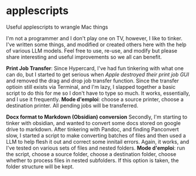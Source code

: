 # applescripts
Useful applescripts to wrangle Mac things

I'm not a programmer and I don't play one on TV, however, I like to tinker. I've written some things, and modified or created others here with the help of various LLM models. Feel free to use, re-use, and modify but please share interesting and useful improvements so we all can benefit.

**Print Job Transfer**: 
Since Hypercard, I've had fun tinkering with what one can do, but I started to get serious when _Apple destroyed their print job GUI_ and removed the drag and drop job transfer function. Since the transfer optioin still exists via Terminal, and I'm lazy, I slapped together a basic script to do this for me so I don't have to type so much. It works, essentially, and I use it frequently. 
  **Mode d'emploi**: choose a source printer, choose a destination printer. All pending jobs will be transferred.

**Docx format to Markdown (Obsidian) conversion**
Secondly, I'm starting to tinker with obsidian, and wanted to convert some docs stored on google drive to markdown. After tinkering with Pandoc, and finding Panconvert slow, I started a script to make converting batches of files and then used a LLM to help flesh it out and correct some innitail errors. Again, it works, and I've tested on various sets of files and nested folders. 
  **Mode d'emploi**: run the script, choose a source folder, choose a destination folder, choose whether to process files in nested subfolders. If this option is taken, the folder structure will be kept.
